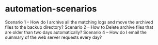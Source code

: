 # automation-scenarios
Scenario 1 – How do I archive all the matching logs and move the archived files to the backup directory?
Scenario 2 – How to Delete archive files that are older than two days automatically?
Scenario 4 – How do I email the summary of the web server requests every day?

